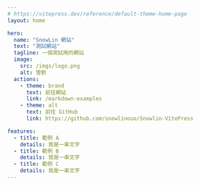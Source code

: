 ```yaml
---
# https://vitepress.dev/reference/default-theme-home-page
layout: home

hero:
  name: "SnowLin 網站"
  text: "測試網站"
  tagline: 一個測試用的網站
  image:
    src: /imgs/logo.png
    alt: 雪鈴
  actions:
    - theme: brand
      text: 前往網站
      link: /markdown-examples
    - theme: alt
      text: 前往 GitHub
      link: https://github.com/snowlinouo/Snowlin-VitePress

features:
  - title: 範例 A
    details: 我是一串文字
  - title: 範例 B
    details: 我是一串文字
  - title: 範例 C
    details: 我是一串文字
---
```


